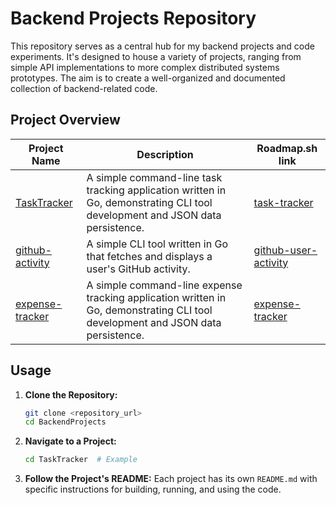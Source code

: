 # Backend Projects Repository

This repository serves as a central hub for my backend projects and code experiments. It's designed to house a variety of projects, ranging from simple API implementations to more complex distributed systems prototypes. The aim is to create a well-organized and documented collection of backend-related code.

## Project Overview

| Project Name                         | Description                                                                                                                  | Roadmap.sh link                                                          |
| ------------------------------------ | ---------------------------------------------------------------------------------------------------------------------------- | ------------------------------------------------------------------------ |
| [TaskTracker](./TaskTracker)         | A simple command-line task tracking application written in Go, demonstrating CLI tool development and JSON data persistence. | [task-tracker](https://roadmap.sh/projects/task-tracker)                 |
| [github-activity](./github-activity) | A simple CLI tool written in Go that fetches and displays a user's GitHub activity.                                          | [github-user-activity](https://roadmap.sh/projects/github-user-activity) |
| [expense-tracker](./expense-tracker) | A simple command-line expense tracking application written in Go, demonstrating CLI tool development and JSON data persistence. | [expense-tracker](https://roadmap.sh/projects/expense-tracker)           |

## Usage

1.  **Clone the Repository:**

    ```bash
    git clone <repository_url>
    cd BackendProjects
    ```

2.  **Navigate to a Project:**

    ```bash
    cd TaskTracker  # Example
    ```

3.  **Follow the Project's README:** Each project has its own `README.md` with specific instructions for building, running, and using the code.
